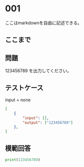 # 001

ここはmarkdownを自由に記述できる。

ここまで
---
## 問題

123456789 を出力してください。

## テストケース
input = none
```json
[
	{
		"input": [],
		"output": ["123456789"]
  	},
]
```

## 模範回答
```python
print(123456789)
```